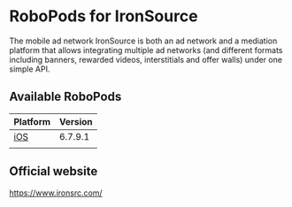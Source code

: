 # RoboPods for IronSource

The mobile ad network IronSource is both an ad network and a mediation platform that allows integrating multiple ad networks (and different formats including banners, rewarded videos, interstitials and offer walls) under one simple API.


## Available RoboPods

| Platform            | Version   |
|---------------------|-----------|
| [iOS](ios/)         | 6.7.9.1   |
|                     |           |

## Official website

https://www.ironsrc.com/
